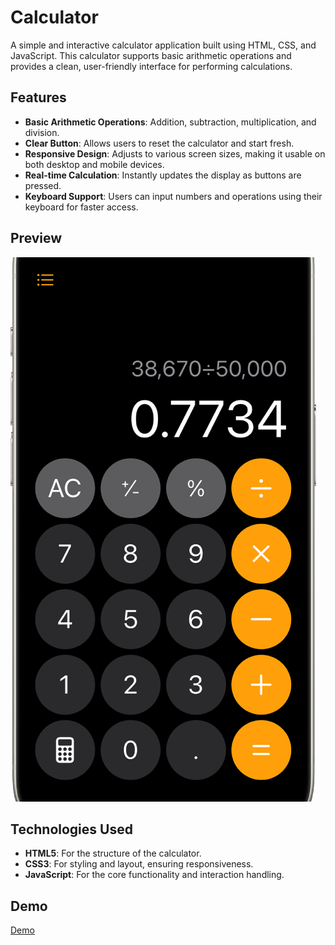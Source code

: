 # Calculator

A simple and interactive calculator application built using HTML, CSS, and JavaScript. This calculator supports basic arithmetic operations and provides a clean, user-friendly interface for performing calculations.

## Features

- **Basic Arithmetic Operations**: Addition, subtraction, multiplication, and division.
- **Clear Button**: Allows users to reset the calculator and start fresh.
- **Responsive Design**: Adjusts to various screen sizes, making it usable on both desktop and mobile devices.
- **Real-time Calculation**: Instantly updates the display as buttons are pressed.
- **Keyboard Support**: Users can input numbers and operations using their keyboard for faster access.

## Preview

![Calculator Preview](imgs/calc.png)

## Technologies Used

- **HTML5**: For the structure of the calculator.
- **CSS3**: For styling and layout, ensuring responsiveness.
- **JavaScript**: For the core functionality and interaction handling.

## Demo

[Demo](https://calculator-js-scss.vercel.app/)
